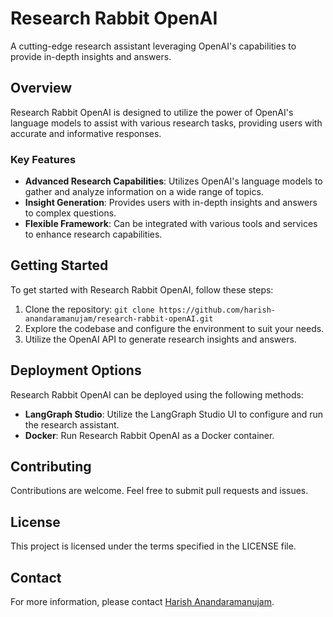 # Research Rabbit OpenAI

A cutting-edge research assistant leveraging OpenAI's capabilities to provide in-depth insights and answers.

## Overview

Research Rabbit OpenAI is designed to utilize the power of OpenAI's language models to assist with various research tasks, providing users with accurate and informative responses.

### Key Features

* **Advanced Research Capabilities**: Utilizes OpenAI's language models to gather and analyze information on a wide range of topics.
* **Insight Generation**: Provides users with in-depth insights and answers to complex questions.
* **Flexible Framework**: Can be integrated with various tools and services to enhance research capabilities.

## Getting Started

To get started with Research Rabbit OpenAI, follow these steps:

1. Clone the repository: `git clone https://github.com/harish-anandaramanujam/research-rabbit-openAI.git`
2. Explore the codebase and configure the environment to suit your needs.
3. Utilize the OpenAI API to generate research insights and answers.


## Deployment Options

Research Rabbit OpenAI can be deployed using the following methods:

* **LangGraph Studio**: Utilize the LangGraph Studio UI to configure and run the research assistant.
* **Docker**: Run Research Rabbit OpenAI as a Docker container.

## Contributing

Contributions are welcome. Feel free to submit pull requests and issues.

## License

This project is licensed under the terms specified in the LICENSE file.

## Contact

For more information, please contact [Harish Anandaramanujam](https://github.com/harish-anandaramanujam).

